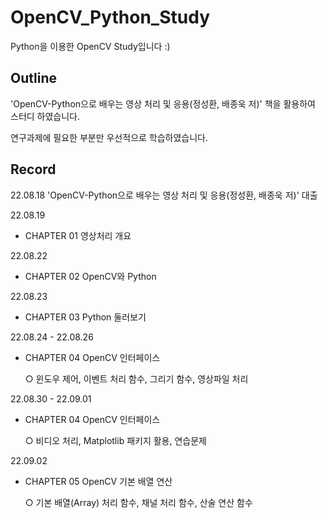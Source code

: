 # OpenCV_Python_Study


Python을 이용한 OpenCV Study입니다 :)

Outline
---

'OpenCV-Python으로 배우는 영상 처리 및 응용(정성환, 배종욱 저)' 책을 활용하여 스터디 하였습니다.

연구과제에 필요한 부분만 우선적으로 학습하였습니다. 

Record
---



22.08.18
'OpenCV-Python으로 배우는 영상 처리 및 응용(정성환, 배종욱 저)' 대출


22.08.19
- CHAPTER 01 영상처리 개요


22.08.22
- CHAPTER 02 OpenCV와 Python


22.08.23
- CHAPTER 03 Python 둘러보기


22.08.24 - 22.08.26
- CHAPTER 04 OpenCV 인터페이스

  ○ 윈도우 제어, 이벤트 처리 함수, 그리기 함수, 영상파일 처리
  

22.08.30 - 22.09.01
- CHAPTER 04 OpenCV 인터페이스

  ○ 비디오 처리, Matplotlib 패키지 활용, 연습문제
  
  
22.09.02
- CHAPTER 05 OpenCV 기본 배열 연산
  
  ○ 기본 배열(Array) 처리 함수, 채널 처리 함수, 산술 연산 함수



